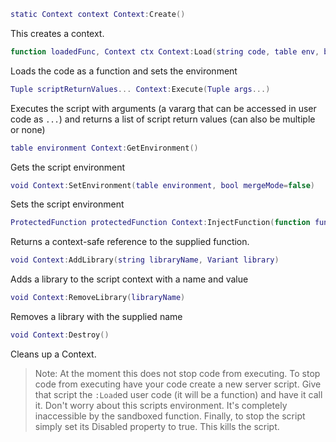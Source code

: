 ```lua
static Context context Context:Create()
```
This creates a context.
```lua
function loadedFunc, Context ctx Context:Load(string code, table env, bool mergeMode=false)
```
Loads the code as a function and sets the environment
```lua
Tuple scriptReturnValues... Context:Execute(Tuple args...)
```
Executes the script with arguments (a vararg that can be accessed in user code as `...`) and returns a list of script return values (can also be multiple or none)
```lua
table environment Context:GetEnvironment()
```
Gets the script environment
```lua
void Context:SetEnvironment(table environment, bool mergeMode=false)
```
Sets the script environment
```lua
ProtectedFunction protectedFunction Context:InjectFunction(function func)
```
Returns a context-safe reference to the supplied function.
```lua
void Context:AddLibrary(string libraryName, Variant library)
```
Adds a library to the script context with a name and value
```lua
void Context:RemoveLibrary(libraryName)
```
Removes a library with the supplied name
```lua
void Context:Destroy()
```
Cleans up a Context.
> Note: At the moment this does not stop code from executing. To stop code from executing have your code create a new server script. Give that script the `:Load`ed user code (it will be a function) and have it call it. Don't worry about this scripts environment. It's completely inaccessible by the sandboxed function. Finally, to stop the script simply set its Disabled property to true. This kills the script.

